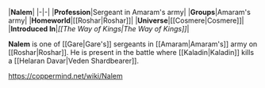 |**Nalem**|
|-|-|
|**Profession**|Sergeant in Amaram's army|
|**Groups**|Amaram's army|
|**Homeworld**|[[Roshar\|Roshar]]|
|**Universe**|[[Cosmere\|Cosmere]]|
|**Introduced In**|*[[The Way of Kings\|The Way of Kings]]*|

**Nalem** is one of [[Gare\|Gare's]] sergeants in [[Amaram\|Amaram's]] army on [[Roshar\|Roshar]].
He is present in the battle where [[Kaladin\|Kaladin]] kills a [[Helaran Davar\|Veden Shardbearer]].



https://coppermind.net/wiki/Nalem